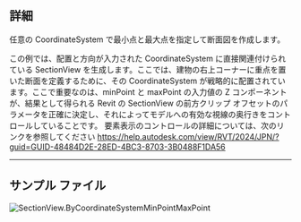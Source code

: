 ## 詳細
任意の CoordinateSystem で最小点と最大点を指定して断面図を作成します。

この例では、配置と方向が入力された CoordinateSystem に直接関連付けられている SectionView を生成します。ここでは、建物の右上コーナーに重点を置いた断面を定義するために、その CoordinateSystem が戦略的に配置されています。ここで重要なのは、minPoint と maxPoint の入力値の Z コンポーネントが、結果として得られる Revit の SectionView の前方クリップ オフセットのパラメータを正確に決定し、それによってモデルへの有効な視線の奥行きをコントロールしていることです。
要素表示のコントロールの詳細については、次のリンクを参照してください
https://help.autodesk.com/view/RVT/2024/JPN/?guid=GUID-48484D2E-28ED-4BC3-8703-3B0488F1DA56
___
## サンプル ファイル

![SectionView.ByCoordinateSystemMinPointMaxPoint](./Revit.Elements.Views.SectionView.ByCoordinateSystemMinPointMaxPoint_img.jpg)
